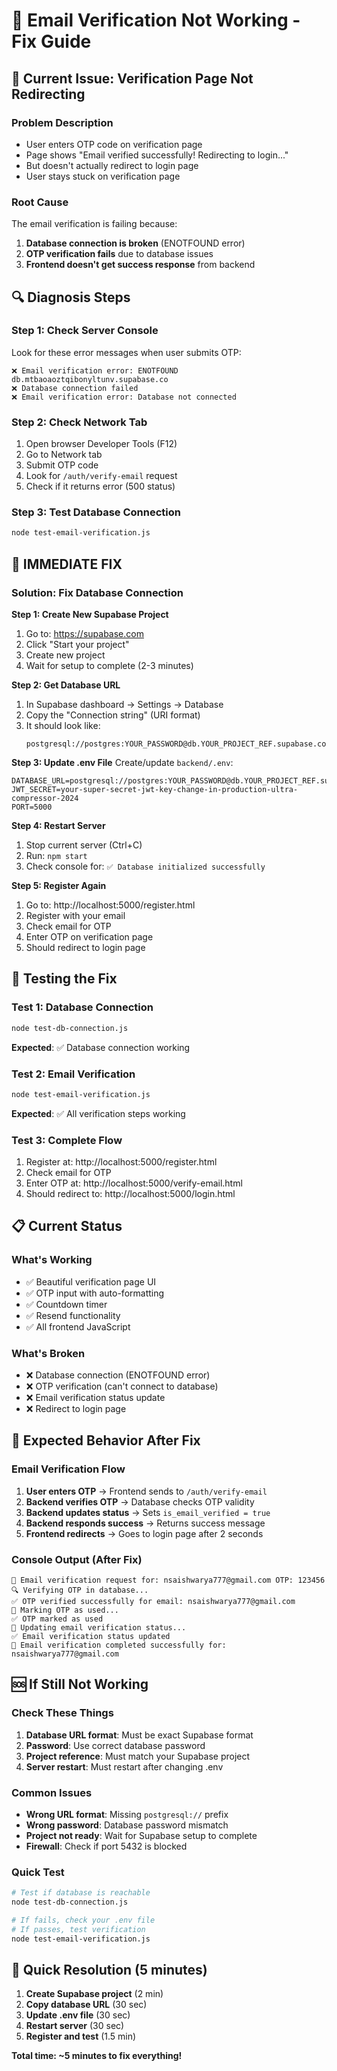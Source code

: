 # 🔧 Email Verification Not Working - Fix Guide

## 🚨 Current Issue: Verification Page Not Redirecting

### **Problem Description**
- User enters OTP code on verification page
- Page shows "Email verified successfully! Redirecting to login..."
- But doesn't actually redirect to login page
- User stays stuck on verification page

### **Root Cause**
The email verification is failing because:
1. **Database connection is broken** (ENOTFOUND error)
2. **OTP verification fails** due to database issues
3. **Frontend doesn't get success response** from backend

## 🔍 **Diagnosis Steps**

### **Step 1: Check Server Console**
Look for these error messages when user submits OTP:
```
❌ Email verification error: ENOTFOUND db.mtbaoaoztqibonyltunv.supabase.co
❌ Database connection failed
❌ Email verification error: Database not connected
```

### **Step 2: Check Network Tab**
1. Open browser Developer Tools (F12)
2. Go to Network tab
3. Submit OTP code
4. Look for `/auth/verify-email` request
5. Check if it returns error (500 status)

### **Step 3: Test Database Connection**
```bash
node test-email-verification.js
```

## 🔧 **IMMEDIATE FIX**

### **Solution: Fix Database Connection**

**Step 1: Create New Supabase Project**
1. Go to: https://supabase.com
2. Click "Start your project"
3. Create new project
4. Wait for setup to complete (2-3 minutes)

**Step 2: Get Database URL**
1. In Supabase dashboard → Settings → Database
2. Copy the "Connection string" (URI format)
3. It should look like:
   ```
   postgresql://postgres:YOUR_PASSWORD@db.YOUR_PROJECT_REF.supabase.co:5432/postgres
   ```

**Step 3: Update .env File**
Create/update `backend/.env`:
```
DATABASE_URL=postgresql://postgres:YOUR_PASSWORD@db.YOUR_PROJECT_REF.supabase.co:5432/postgres
JWT_SECRET=your-super-secret-jwt-key-change-in-production-ultra-compressor-2024
PORT=5000
```

**Step 4: Restart Server**
1. Stop current server (Ctrl+C)
2. Run: `npm start`
3. Check console for: `✅ Database initialized successfully`

**Step 5: Register Again**
1. Go to: http://localhost:5000/register.html
2. Register with your email
3. Check email for OTP
4. Enter OTP on verification page
5. Should redirect to login page

## 🧪 **Testing the Fix**

### **Test 1: Database Connection**
```bash
node test-db-connection.js
```
**Expected**: ✅ Database connection working

### **Test 2: Email Verification**
```bash
node test-email-verification.js
```
**Expected**: ✅ All verification steps working

### **Test 3: Complete Flow**
1. Register at: http://localhost:5000/register.html
2. Check email for OTP
3. Enter OTP at: http://localhost:5000/verify-email.html
4. Should redirect to: http://localhost:5000/login.html

## 📋 **Current Status**

### **What's Working**
- ✅ Beautiful verification page UI
- ✅ OTP input with auto-formatting
- ✅ Countdown timer
- ✅ Resend functionality
- ✅ All frontend JavaScript

### **What's Broken**
- ❌ Database connection (ENOTFOUND error)
- ❌ OTP verification (can't connect to database)
- ❌ Email verification status update
- ❌ Redirect to login page

## 🎯 **Expected Behavior After Fix**

### **Email Verification Flow**
1. **User enters OTP** → Frontend sends to `/auth/verify-email`
2. **Backend verifies OTP** → Database checks OTP validity
3. **Backend updates status** → Sets `is_email_verified = true`
4. **Backend responds success** → Returns success message
5. **Frontend redirects** → Goes to login page after 2 seconds

### **Console Output (After Fix)**
```
🔄 Email verification request for: nsaishwarya777@gmail.com OTP: 123456
🔍 Verifying OTP in database...
✅ OTP verified successfully for email: nsaishwarya777@gmail.com
🔐 Marking OTP as used...
✅ OTP marked as used
📧 Updating email verification status...
✅ Email verification status updated
🎉 Email verification completed successfully for: nsaishwarya777@gmail.com
```

## 🆘 **If Still Not Working**

### **Check These Things**
1. **Database URL format**: Must be exact Supabase format
2. **Password**: Use correct database password
3. **Project reference**: Must match your Supabase project
4. **Server restart**: Must restart after changing .env

### **Common Issues**
- **Wrong URL format**: Missing `postgresql://` prefix
- **Wrong password**: Database password mismatch
- **Project not ready**: Wait for Supabase setup to complete
- **Firewall**: Check if port 5432 is blocked

### **Quick Test**
```bash
# Test if database is reachable
node test-db-connection.js

# If fails, check your .env file
# If passes, test verification
node test-email-verification.js
```

## 🚀 **Quick Resolution (5 minutes)**

1. **Create Supabase project** (2 min)
2. **Copy database URL** (30 sec)
3. **Update .env file** (30 sec)
4. **Restart server** (30 sec)
5. **Register and test** (1.5 min)

**Total time: ~5 minutes to fix everything!**
